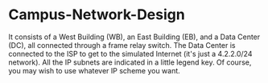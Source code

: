 # Campus-Network-Design
It consists of a West Building (WB), an East Building (EB), and a Data Center (DC), all connected through a frame relay switch. The Data Center is connected to the ISP to get to the simulated Internet (it's just a 4.2.2.0/24 network). All the IP subnets are indicated in a little legend key. Of course, you may wish to use whatever IP scheme you want.

